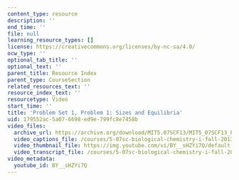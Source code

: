 ```yaml
---
content_type: resource
description: ''
end_time: ''
file: null
learning_resource_types: []
license: https://creativecommons.org/licenses/by-nc-sa/4.0/
ocw_type: ''
optional_tab_title: ''
optional_text: ''
parent_title: Resource Index
parent_type: CourseSection
related_resources_text: ''
resource_index_text: ''
resourcetype: Video
start_time: ''
title: 'Problem Set 1, Problem 1: Sizes and Equilibria'
uid: 179552ac-5a07-6698-ed9e-799fc8e7458b
video_files:
  archive_url: https://archive.org/download/MIT5.07SCF13/MIT5_07SCF13_Pset1_Q1_300k.mp4
  video_captions_file: /courses/5-07sc-biological-chemistry-i-fall-2013/24977aecbfd8504786253b8b8f63a8b1_BY__sHZYi7Q.vtt
  video_thumbnail_file: https://img.youtube.com/vi/BY__sHZYi7Q/default.jpg
  video_transcript_file: /courses/5-07sc-biological-chemistry-i-fall-2013/88cc35df4a733add9ba25c57ecbc0ea5_BY__sHZYi7Q.pdf
video_metadata:
  youtube_id: BY__sHZYi7Q
---
```

